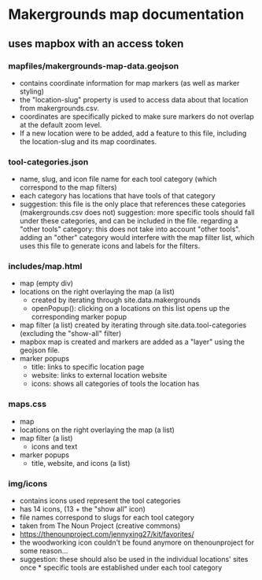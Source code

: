 # Makergrounds map documentation

## uses mapbox with an access token

### mapfiles/makergrounds-map-data.geojson
  * contains coordinate information for map markers (as well as marker styling)
  * the "location-slug" property is used to access data about that location from makergrounds.csv.
  * coordinates are specifically picked to make sure markers do not overlap at the default zoom level.
  * If a new location were to be added, add a feature to this file, including the location-slug and its map coordinates.


### tool-categories.json
  * name, slug, and icon file name for each tool category (which correspond to the map filters)
  * each category has locations that have tools of that category
  * suggestion: this file is the only place that references these categories (makergrounds.csv does not)
  suggestion: more specific tools should fall under these categories, and can be included in the file.
  regarding a "other tools" category: this does not take into account "other tools". adding an "other" category would interfere with the map filter list, which uses this file to generate icons and labels for the filters.

### includes/map.html
  * map (empty div)
  * locations on the right overlaying the map (a list)
      * created by iterating through site.data.makergrounds
      * openPopup(): clicking on a locations on this list opens up the corresponding marker popup
  * map filter (a list)
      created by iterating through site.data.tool-categories (excluding the "show-all" filter)
  * mapbox map is created and markers are added as a "layer" using the geojson file.
  * marker popups
      * title: links to specific location page
      * website: links to external location website
      * icons: shows all categories of tools the location has

### maps.css
  * map
  * locations on the right overlaying the map (a list)
  * map filter (a list)
      * icons and text
  * marker popups
      * title, website, and icons (a list)

### img/icons
  * contains icons used represent the tool categories
  * has 14 icons, (13 + the "show all" icon)
  * file names correspond to slugs for each tool category
  * taken from The Noun Project (creative commons)
  * https://thenounproject.com/jennyxing27/kit/favorites/
  * the woodworking icon couldn't be found anymore on thenounproject for some reason...
  * suggestion: these should also be used in the individual locations' sites once * specific tools are established under each tool category
